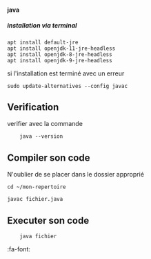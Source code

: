 
#### java
##### installation via terminal 

	apt install default-jre
	apt install openjdk-11-jre-headless
	apt install openjdk-8-jre-headless
	apt install openjdk-9-jre-headless

si l'installation est terminé avec un erreur 

	sudo update-alternatives --config javac
	
## Verification

verifier avec la commande 

		java --version


## Compiler son code 
N'oublier de se placer dans le dossier approprié 

	cd ~/mon-repertoire

	javac fichier.java

## Executer son code 

		java fichier 


:fa-font:
